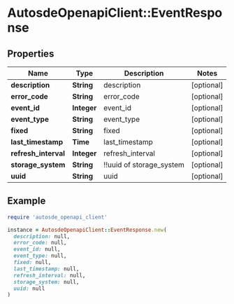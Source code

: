 # AutosdeOpenapiClient::EventResponse

## Properties

| Name | Type | Description | Notes |
| ---- | ---- | ----------- | ----- |
| **description** | **String** | description | [optional] |
| **error_code** | **String** | error_code | [optional] |
| **event_id** | **Integer** | event_id | [optional] |
| **event_type** | **String** | event_type | [optional] |
| **fixed** | **String** | fixed | [optional] |
| **last_timestamp** | **Time** | last_timestamp | [optional] |
| **refresh_interval** | **Integer** | refresh_interval | [optional] |
| **storage_system** | **String** | !!uuid of storage_system | [optional] |
| **uuid** | **String** | uuid | [optional] |

## Example

```ruby
require 'autosde_openapi_client'

instance = AutosdeOpenapiClient::EventResponse.new(
  description: null,
  error_code: null,
  event_id: null,
  event_type: null,
  fixed: null,
  last_timestamp: null,
  refresh_interval: null,
  storage_system: null,
  uuid: null
)
```

